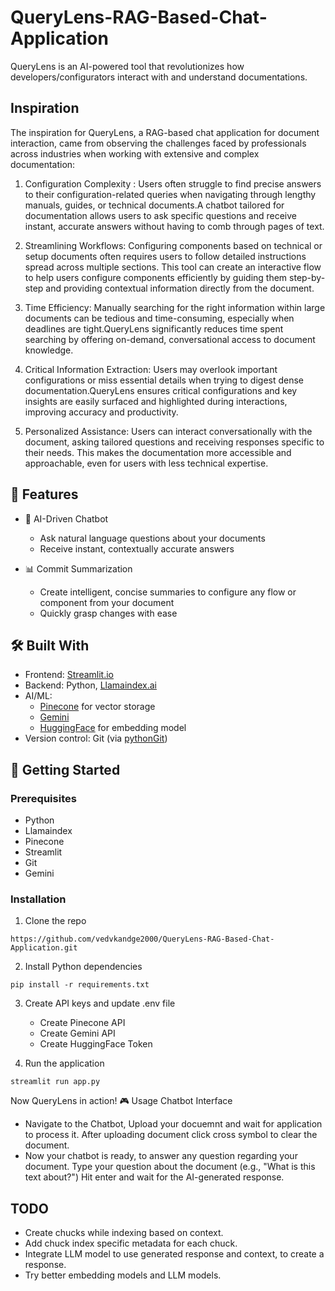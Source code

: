 # QueryLens-RAG-Based-Chat-Application
QueryLens is an AI-powered tool that revolutionizes how developers/configurators interact with and understand documentations.

## Inspiration

The inspiration for QueryLens, a RAG-based chat application for document interaction, came from observing the challenges faced by professionals across industries when working with extensive and complex documentation:

1. Configuration Complexity : Users often struggle to find precise answers to their configuration-related queries when navigating through lengthy manuals, guides, or technical documents.A chatbot tailored for documentation allows users to ask specific questions and receive instant, accurate answers without having to comb through pages of text.

2. Streamlining Workflows: Configuring components based on technical or setup documents often requires users to follow detailed instructions spread across multiple sections. This tool can create an interactive flow to help users configure components efficiently by guiding them step-by-step and providing contextual information directly from the document.

3. Time Efficiency: Manually searching for the right information within large documents can be tedious and time-consuming, especially when deadlines are tight.QueryLens significantly reduces time spent searching by offering on-demand, conversational access to document knowledge.

4. Critical Information Extraction: Users may overlook important configurations or miss essential details when trying to digest dense documentation.QueryLens ensures critical configurations and key insights are easily surfaced and highlighted during interactions, improving accuracy and productivity.

5. Personalized Assistance: Users can interact conversationally with the document, asking tailored questions and receiving responses specific to their needs. This makes the documentation more accessible and approachable, even for users with less technical expertise.



## 🚀 Features

+ 💬 AI-Driven Chatbot
  - Ask natural language questions about your documents
  - Receive instant, contextually accurate answers

+ 📊 Commit Summarization
  - Create intelligent, concise summaries to configure any flow or component from your document
  - Quickly grasp changes with ease

## 🛠️ Built With

  - Frontend: [Streamlit.io](https://streamlit.io)
  - Backend: Python, [Llamaindex.ai](https://www.llamaindex.ai)
  - AI/ML:
    - [Pinecone](https://www.pinecone.io/) for vector storage
    - [Gemini](https://gemini.google.com)
    - [HuggingFace](https://huggingface.co) for embedding model
  - Version control: Git (via [pythonGit](https://gitpython.readthedocs.io/))
    
## 🏁 Getting Started

  ### Prerequisites

  - Python
  - Llamaindex
  - Pinecone
  - Streamlit
  - Git
  - Gemini

  ### Installation

  1. Clone the repo
  ```
https://github.com/vedvkandge2000/QueryLens-RAG-Based-Chat-Application.git
  ```
  2. Install Python dependencies
  ```
  pip install -r requirements.txt
  ```
  3. Create API keys and update .env file
     - Create Pinecone API
     - Create Gemini API
     - Create HuggingFace Token
       
  4. Run the application
  ```
  streamlit run app.py
  ```
  Now QueryLens in action! 🎮 Usage Chatbot Interface

  * Navigate to the Chatbot, Upload your docuemnt and wait for application to process it. After uploading document click cross symbol to clear the document.
  * Now your chatbot is ready, to answer any question regarding your document. Type your question about the document (e.g., "What is this text about?") Hit enter and wait for the AI-generated response.

## TODO
  - Create chucks while indexing based on context.
  - Add chuck index specific metadata for each chuck.
  - Integrate LLM model to use generated response and context, to create a response.
  - Try better embedding models and LLM models.

